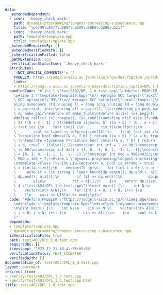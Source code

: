 ```yaml
---
data:
  _extendedDependsOn:
  - icon: ':heavy_check_mark:'
    path: dynamic-programming/longest-increasing-subsequence.hpp
    title: "\u6700\u9577\u5897\u52A0\u90E8\u5206\u5217"
  - icon: ':heavy_check_mark:'
    path: template/template.hpp
    title: template/template.hpp
  _extendedRequiredBy: []
  _extendedVerifiedWith: []
  _isVerificationFailed: false
  _pathExtension: cpp
  _verificationStatusIcon: ':heavy_check_mark:'
  attributes:
    '*NOT_SPECIAL_COMMENTS*': ''
    PROBLEM: https://judge.u-aizu.ac.jp/onlinejudge/description.jsp?id=DPL_1_D
    links:
    - https://judge.u-aizu.ac.jp/onlinejudge/description.jsp?id=DPL_1_D
  bundledCode: "#line 1 \"test/AOJ/DPL_1_d.test.cpp\"\n#define PROBLEM \"https://judge.u-aizu.ac.jp/onlinejudge/description.jsp?id=DPL_1_D\"\
    \n#line 1 \"template/template.hpp\"\n// #pragma GCC target(\"avx2\")\n// #pragma\
    \ GCC optimize(\"O3\")\n// #pragma GCC optimize(\"unroll-loops\")\n#include <bits/stdc++.h>\n\
    using namespace std;\nusing ll = long long;\nusing ld = long double;\nusing pii\
    \ = pair<int, int>;\nusing pll = pair<ll, ll>;\n#define pb push_back\n#define\
    \ mp make_pair\n#define mt make_tuple\n#define all(x) (x).begin(), (x).end()\n\
    #define rall(x) (x).rbegin(), (x).rend()\n#define elif else if\n#define updiv(N,\
    \ X) ((N + X - 1) / X)\n#define sigma(a, b) ((a + b) * (b - a + 1) / 2)\nstruct\
    \ fast_ios {\n    fast_ios() {\n        cin.tie(nullptr);\n        ios::sync_with_stdio(false);\n\
    \        cout << fixed << setprecision(15);\n    };\n} fast_ios_;\ntemplate <typename\
    \ T>\ninline bool chmax(T& a, T b) { return ((a < b) ? (a = b, true) : (false));\
    \ }\ntemplate <typename T>\ninline bool chmin(T& a, T b) { return ((a > b) ? (a\
    \ = b, true) : (false)); }\nconstexpr int inf = 1 << 30;\nconstexpr ll INF = 1LL\
    \ << 60;\nconstexpr int dx[] = {1, 0, -1, 0, 1, -1, 1, -1};\nconstexpr int dy[]\
    \ = {0, 1, 0, -1, 1, 1, -1, -1};\nconstexpr int mod = 998244353;\nconstexpr int\
    \ MOD = 1e9 + 7;\n#line 1 \"dynamic-programming/longest-increasing-subsequence.hpp\"\
    \ntemplate <class T>\nint LIS(vector<T> a, bool is_strong = true) {\n    int n\
    \ = (int)a.size();\n    vector<T> dp;\n    for (int i = 0; i < n; ++i) {\n   \
    \     auto it = (is_strong ? lower_bound(dp.begin(), dp.end(), a[i]) : upper_bound(dp.begin(),\
    \ dp.end(), a[i]));\n        if (it == dp.end())\n            dp.push_back(a[i]);\n\
    \        else\n            *it = a[i];\n    }\n    return dp.size();\n}\n#line\
    \ 4 \"test/AOJ/DPL_1_d.test.cpp\"\n\nint main() {\n    int N;\n    cin >> N;\n\
    \    vector<int> A(N);\n    for (int i = 0; i < N; i++) {\n        cin >> A[i];\n\
    \    }\n    cout << LIS(A) << endl;\n}\n"
  code: "#define PROBLEM \"https://judge.u-aizu.ac.jp/onlinejudge/description.jsp?id=DPL_1_D\"\
    \n#include \"template/template.hpp\"\n#include \"dynamic-programming/longest-increasing-subsequence.hpp\"\
    \n\nint main() {\n    int N;\n    cin >> N;\n    vector<int> A(N);\n    for (int\
    \ i = 0; i < N; i++) {\n        cin >> A[i];\n    }\n    cout << LIS(A) << endl;\n\
    }"
  dependsOn:
  - template/template.hpp
  - dynamic-programming/longest-increasing-subsequence.hpp
  isVerificationFile: true
  path: test/AOJ/DPL_1_d.test.cpp
  requiredBy: []
  timestamp: '2022-12-21 18:41:55+09:00'
  verificationStatus: TEST_ACCEPTED
  verifiedWith: []
documentation_of: test/AOJ/DPL_1_d.test.cpp
layout: document
redirect_from:
- /verify/test/AOJ/DPL_1_d.test.cpp
- /verify/test/AOJ/DPL_1_d.test.cpp.html
title: test/AOJ/DPL_1_d.test.cpp
---
```


